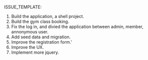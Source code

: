 ISSUE_TEMPLATE:

1) Build the application, a shell project.
2) Build the gym class booking.
3) Fix the log in, and divied the application between admin, member, annonymous user.
4) Add seed data and migration.
5) Improve the registration form.'
6) Improve the UX.
7) Implement more jquery.

